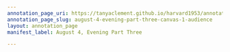 ```yaml
---
annotation_page_uri: https://tanyaclement.github.io/harvard1953/annotations/august-4-evening-part-three-canvas-1-audience.json
annotation_page_slug: august-4-evening-part-three-canvas-1-audience
layout: annotation_page
manifest_label: August 4, Evening Part Three

---
```

